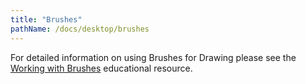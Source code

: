 ```yaml
---
title: "Brushes"
pathName: /docs/desktop/brushes
---
```


For detailed information on using Brushes for Drawing please see the [Working with Brushes](/docs/desktop/working_with_brushes) educational resource.

